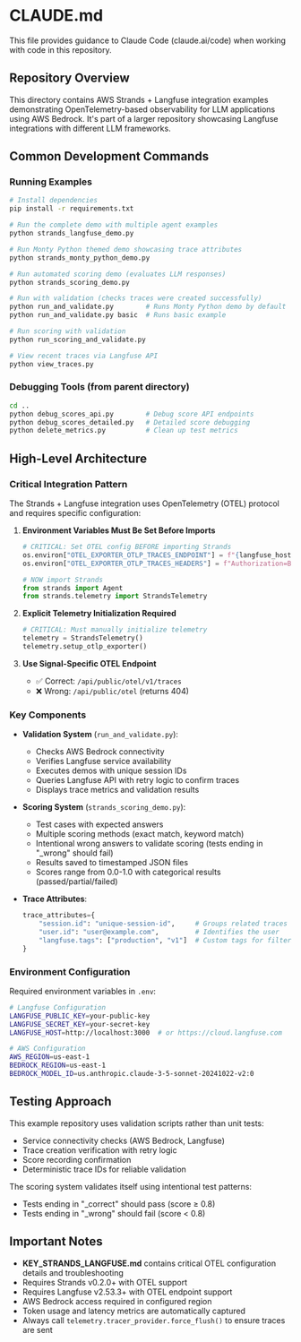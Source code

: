 # CLAUDE.md

This file provides guidance to Claude Code (claude.ai/code) when working with code in this repository.

## Repository Overview

This directory contains AWS Strands + Langfuse integration examples demonstrating OpenTelemetry-based observability for LLM applications using AWS Bedrock. It's part of a larger repository showcasing Langfuse integrations with different LLM frameworks.

## Common Development Commands

### Running Examples

```bash
# Install dependencies
pip install -r requirements.txt

# Run the complete demo with multiple agent examples
python strands_langfuse_demo.py

# Run Monty Python themed demo showcasing trace attributes
python strands_monty_python_demo.py

# Run automated scoring demo (evaluates LLM responses)
python strands_scoring_demo.py

# Run with validation (checks traces were created successfully)
python run_and_validate.py        # Runs Monty Python demo by default
python run_and_validate.py basic  # Runs basic example

# Run scoring with validation
python run_scoring_and_validate.py

# View recent traces via Langfuse API
python view_traces.py
```

### Debugging Tools (from parent directory)

```bash
cd ..
python debug_scores_api.py        # Debug score API endpoints
python debug_scores_detailed.py   # Detailed score debugging
python delete_metrics.py          # Clean up test metrics
```

## High-Level Architecture

### Critical Integration Pattern

The Strands + Langfuse integration uses OpenTelemetry (OTEL) protocol and requires specific configuration:

1. **Environment Variables Must Be Set Before Imports**
   ```python
   # CRITICAL: Set OTEL config BEFORE importing Strands
   os.environ["OTEL_EXPORTER_OTLP_TRACES_ENDPOINT"] = f"{langfuse_host}/api/public/otel/v1/traces"
   os.environ["OTEL_EXPORTER_OTLP_TRACES_HEADERS"] = f"Authorization=Basic {auth_token}"
   
   # NOW import Strands
   from strands import Agent
   from strands.telemetry import StrandsTelemetry
   ```

2. **Explicit Telemetry Initialization Required**
   ```python
   # CRITICAL: Must manually initialize telemetry
   telemetry = StrandsTelemetry()
   telemetry.setup_otlp_exporter()
   ```

3. **Use Signal-Specific OTEL Endpoint**
   - ✅ Correct: `/api/public/otel/v1/traces`
   - ❌ Wrong: `/api/public/otel` (returns 404)

### Key Components

- **Validation System** (`run_and_validate.py`):
  - Checks AWS Bedrock connectivity
  - Verifies Langfuse service availability
  - Executes demos with unique session IDs
  - Queries Langfuse API with retry logic to confirm traces
  - Displays trace metrics and validation results

- **Scoring System** (`strands_scoring_demo.py`):
  - Test cases with expected answers
  - Multiple scoring methods (exact match, keyword match)
  - Intentional wrong answers to validate scoring (tests ending in "_wrong" should fail)
  - Results saved to timestamped JSON files
  - Scores range from 0.0-1.0 with categorical results (passed/partial/failed)

- **Trace Attributes**:
  ```python
  trace_attributes={
      "session.id": "unique-session-id",     # Groups related traces
      "user.id": "user@example.com",         # Identifies the user
      "langfuse.tags": ["production", "v1"]  # Custom tags for filtering
  }
  ```

### Environment Configuration

Required environment variables in `.env`:
```bash
# Langfuse Configuration
LANGFUSE_PUBLIC_KEY=your-public-key
LANGFUSE_SECRET_KEY=your-secret-key
LANGFUSE_HOST=http://localhost:3000  # or https://cloud.langfuse.com

# AWS Configuration
AWS_REGION=us-east-1
BEDROCK_REGION=us-east-1
BEDROCK_MODEL_ID=us.anthropic.claude-3-5-sonnet-20241022-v2:0
```

## Testing Approach

This example repository uses validation scripts rather than unit tests:
- Service connectivity checks (AWS Bedrock, Langfuse)
- Trace creation verification with retry logic
- Score recording confirmation
- Deterministic trace IDs for reliable validation

The scoring system validates itself using intentional test patterns:
- Tests ending in "_correct" should pass (score ≥ 0.8)
- Tests ending in "_wrong" should fail (score < 0.8)

## Important Notes

- **KEY_STRANDS_LANGFUSE.md** contains critical OTEL configuration details and troubleshooting
- Requires Strands v0.2.0+ with OTEL support
- Requires Langfuse v2.53.3+ with OTEL endpoint support
- AWS Bedrock access required in configured region
- Token usage and latency metrics are automatically captured
- Always call `telemetry.tracer_provider.force_flush()` to ensure traces are sent